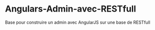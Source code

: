 Angulars-Admin-avec-RESTfull
============================


Base pour construire un admin avec AngularJS sur une base de RESTfull
